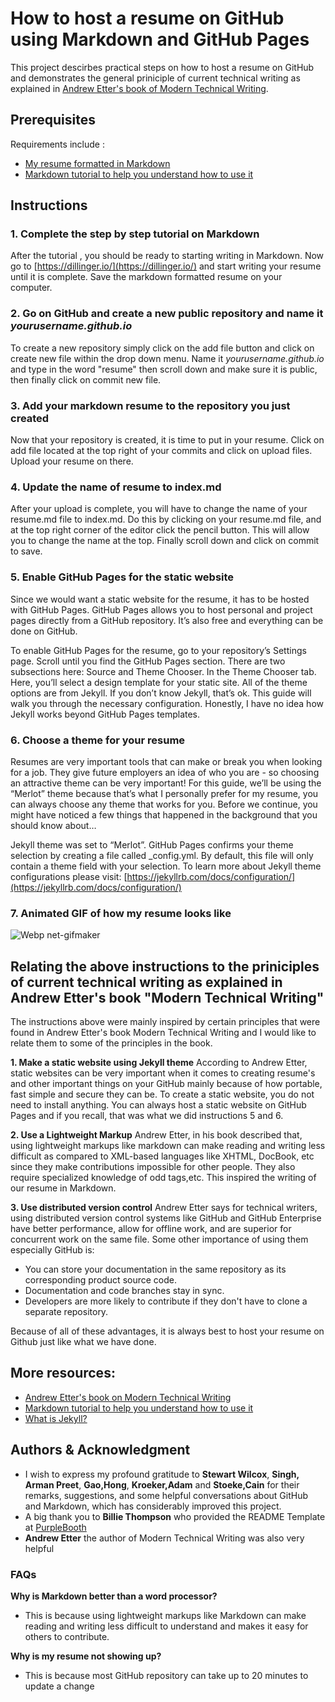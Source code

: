 # How to host a resume on GitHub using Markdown and GitHub Pages
This project descirbes practical steps on how to host a resume on GitHub and demonstrates the general priniciple of current technical writing as explained in [Andrew Etter's book of Modern Technical Writing](https://www.amazon.ca/Modern-Technical-Writing-Introduction-Documentation-ebook/dp/B01A2QL9SS).

## Prerequisites

Requirements include : 
- [My resume formatted in Markdown](https://makumatj.github.io/)
- [Markdown tutorial to help you understand how to use it](https://www.markdowntutorial.com/)

## Instructions
### 1. Complete the step by step tutorial on Markdown
After the tutorial , you should be ready to starting writing in Markdown. Now go to [https://dillinger.io/](https://dillinger.io/) and start writing your resume until it is complete. Save the markdown formatted resume on your computer.
### 2. Go on GitHub and create a new public repository and name it _yourusername.github.io_
To create a new repository simply click on the add file button and click on create new file within the drop down menu. Name it _yourusername.github.io_ and type in the word "resume" then scroll down and make sure it is public, then finally click on commit new file.
### 3. Add your markdown resume to the repository you just created
Now that your repository is created, it is time to put in your resume. Click on add file located at the top right of your commits and click on upload files. Upload your resume on there.

### 4. Update the name of resume to index.md
After your upload is complete, you will have to change the name of your resume.md file to index.md. Do this by clicking on  your resume.md file, and at the top right corner of the editor click the pencil button. This will allow you to change the name at the top. Finally scroll down and click on commit to save.

### 5. Enable GitHub Pages for the static website
Since we would want a static website for the resume, it has to be hosted with GitHub Pages. GitHub Pages allows you to host personal and project pages directly from a GitHub repository. It’s also free and everything can be done on GitHub.

To enable GitHub Pages for the resume, go to your repository’s Settings page.
Scroll until you find the GitHub Pages section. There are two subsections here: Source and Theme Chooser. In the Theme Chooser tab. Here, you’ll select a design template for your static site. 
All of the theme options are from Jekyll. If you don’t know Jekyll, that’s ok. This guide will walk you through the necessary configuration. Honestly, I have no idea how Jekyll works beyond GitHub Pages templates.

### 6. Choose a theme for your resume
Resumes are very important tools that can make or break you when looking for a job. They give future employers an idea of who you are - so choosing an attractive theme can be very important! For this guide, we’ll be using the “Merlot” theme because that’s what I personally prefer for my resume, you can always choose any theme that works for you.
Before we continue, you might have noticed a few things that happened in the background that you should know about…

Jekyll theme was set to “Merlot”.
GitHub Pages confirms your theme selection by creating a file called _config.yml. By default, this file will only contain a theme field with your selection. To learn more about Jekyll theme configurations please visit: [https://jekyllrb.com/docs/configuration/](https://jekyllrb.com/docs/configuration/)


### 7. Animated GIF of how my resume looks like
![Webp net-gifmaker](https://user-images.githubusercontent.com/101964459/159418198-62cd9ad3-fe37-42b7-bcf5-b8733465ec4b.gif)

## Relating the above instructions to the priniciples of current technical writing as explained in Andrew Etter's book "Modern Technical Writing"
The instructions above were mainly inspired by certain principles that were found in Andrew Etter's book Modern Technical Writing and I would like to relate them to some of the principles in the book.

**1. Make a static website using Jekyll theme**
According to Andrew Etter, static websites can be very important when it comes to creating resume's and other important things on your GitHub mainly because of how portable, fast simple and secure they can be. To create a static website, you do not need to install anything. You can always host a static website on GitHub Pages and if you recall, that was what we did instructions 5 and 6.

**2. Use a Lightweight Markup**
Andrew Etter, in his book described that, using lightweight markups like markdown can make reading and writing less difficult as compared to XML-based languages like XHTML, DocBook, etc since they make contributions impossible for other people. They also require specialized knowledge of odd tags,etc. This inspired the writing of our resume in Markdown.

**3. Use distributed version control**
Andrew Etter says for technical writers, using distributed version control systems like  GitHub and GitHub Enterprise have better performance, allow for offline work, and are superior for concurrent work on the same file. Some other importance of using them especially GitHub is:
- You can store your documentation in the same repository as its corresponding product source code. 
- Documentation and code branches stay in sync.
- Developers are more likely to contribute if they don't have to clone a separate repository.

Because of all of these advantages, it is always best to host your resume on Github just like what we have done.

## More resources:
-  [Andrew Etter's book on Modern Technical Writing](https://www.amazon.ca/Modern-Technical-Writing-Introduction-Documentation-ebook/dp/B01A2QL9SS)
-  [Markdown tutorial to help you understand how to use it](https://www.markdowntutorial.com/)
-  [What is Jekyll?](https://jekyllrb.com/)

## Authors & Acknowledgment
 - I wish to express my profound gratitude to **Stewart Wilcox**, **Singh, Arman Preet**, **Gao,Hong**, **Kroeker,Adam** and **Stoeke,Cain** for their remarks, suggestions, and some helpful conversations about GitHub and Markdown, which has considerably improved this project.
  - A big thank you to **Billie Thompson**  who provided the README Template at [PurpleBooth](https://github.com/PurpleBooth)
  - **Andrew Etter** the author of  Modern Technical Writing was also very helpful
 
### FAQs
**Why is Markdown better than a word processor?**
- This is because using lightweight markups like Markdown can make reading and writing less difficult to understand and makes it easy for others to contribute.

**Why is my resume not showing up?**
- This is because most GitHub repository can take up to 20 minutes to update a change
